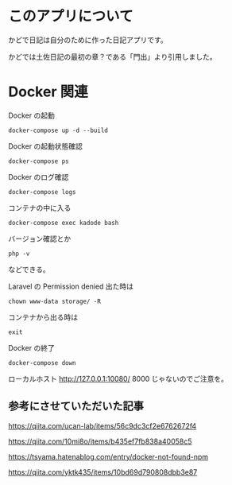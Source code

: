 # このアプリについて

かどで日記は自分のために作った日記アプリです。

かどでは土佐日記の最初の章？である「門出」より引用しました。

# Docker 関連

Docker の起動

```
docker-compose up -d --build
```

Docker の起動状態確認

```
docker-compose ps
```

Docker のログ確認

```
docker-compose logs
```

コンテナの中に入る

```
docker-compose exec kadode bash
```

バージョン確認とか

```
php -v
```

などできる。

Laravel の Permission denied 出た時は

```
chown www-data storage/ -R
```

コンテナから出る時は

```
exit
```

Docker の終了

```
docker-compose down
```

ローカルホスト
http://127.0.0.1:10080/
8000 じゃないのでご注意を。

## 参考にさせていただいた記事

https://qiita.com/ucan-lab/items/56c9dc3cf2e6762672f4

https://qiita.com/10mi8o/items/b435ef7fb838a40058c5

https://tsyama.hatenablog.com/entry/docker-not-found-npm

https://qiita.com/yktk435/items/10bd69d790808dbb3e87

